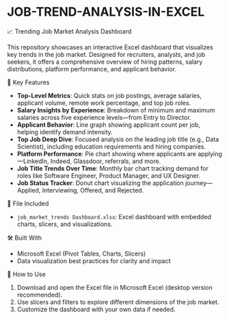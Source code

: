 # JOB-TREND-ANALYSIS-IN-EXCEL

📈 Trending Job Market Analysis Dashboard

This repository showcases an interactive Excel dashboard that visualizes key trends in the job market. Designed for recruiters, analysts, and job seekers, it offers a comprehensive overview of hiring patterns, salary distributions, platform performance, and applicant behavior.

🧩 Key Features
- **Top-Level Metrics**: Quick stats on job postings, average salaries, applicant volume, remote work percentage, and top job roles.
- **Salary Insights by Experience**: Breakdown of minimum and maximum salaries across five experience levels—from Entry to Director.
- **Applicant Behavior**: Line graph showing applicant count per job, helping identify demand intensity.
- **Top Job Deep Dive**: Focused analysis on the leading job title (e.g., Data Scientist), including education requirements and hiring companies.
- **Platform Performance**: Pie chart showing where applicants are applying—LinkedIn, Indeed, Glassdoor, referrals, and more.
- **Job Title Trends Over Time**: Monthly bar chart tracking demand for roles like Software Engineer, Product Manager, and UX Designer.
- **Job Status Tracker**: Donut chart visualizing the application journey—Applied, Interviewing, Offered, and Rejected.

 📁 File Included
- `job_market_trends Dashboard.xlsx`: Excel dashboard with embedded charts, slicers, and visualizations.

 🛠️ Built With
- Microsoft Excel (Pivot Tables, Charts, Slicers)
- Data visualization best practices for clarity and impact

🚀 How to Use
1. Download and open the Excel file in Microsoft Excel (desktop version recommended).
2. Use slicers and filters to explore different dimensions of the job market.
3. Customize the dashboard with your own data if needed.
